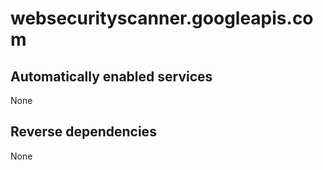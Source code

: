 # websecurityscanner.googleapis.com

## Automatically enabled services

None

## Reverse dependencies

None
